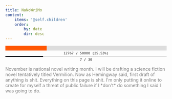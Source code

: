 ```yaml
---
title: NaNoWriMo
content:
    items: '@self.children'
    order:
        by: date
        dir: desc
---
```


<div style="margin: auto; text-align: center; width: 100%;" title="25.53%"><div style="text-align: left; margin: 2px auto; font-size: 0px; line-height: 0px; background: #DDDDDD; overflow: hidden; "><div style="font-size: 0px; line-height: 0px; height: 15px; min-width: 0%; max-width: 25.53%; width: 25.53%; background: #FF5703; "><!----></div></div><div style="font-size: 8pt; font-family: monospace; ">12767 &#47; 50000 (25.53%)</div></div>

<div style="margin: auto; text-align: center; width: 100%;" title="23.33%"><div style="text-align: left; margin: 2px auto; font-size: 0px; line-height: 0px; background: #DDDDDD; overflow: hidden; "><div style="font-size: 0px; line-height: 0px; height: 3px; min-width: 0%; max-width: 23.33%; width: 23.33%; background: #02040A; "><!----></div></div><div style="font-size: 8pt; font-family: monospace; ">7 &#47; 30</div></div>

<p style="color: gray">November is national novel writing month. I will be drafting a science fiction novel tentatively titled Vermilion. Now as Hemingway said, first draft of anything is shit. Everything on this page is shit. I'm only putting it online to create for myself a threat of public failure if I *don't* do something I said I was going to do.</p>
